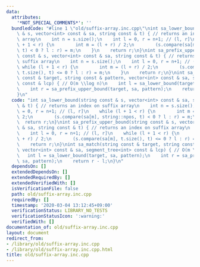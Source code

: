 ```yaml
---
data:
  attributes:
    '*NOT_SPECIAL_COMMENTS*': ''
  bundledCode: "#line 1 \"old/suffix-array.inc.cpp\"\nint sa_lower_bound(string const\
    \ & s, vector<int> const & sa, string const & t) { // returns an index on suffix\
    \ array\n    int n = s.size();\n    int l = 0, r = n+1; // (l, r]\n    while (l\
    \ + 1 < r) {\n        int m = (l + r) / 2;\n        (s.compare(sa[m], string::npos,\
    \ t) < 0 ? l : r) = m;\n    }\n    return r;\n}\nint sa_prefix_upper_bound(string\
    \ const & s, vector<int> const & sa, string const & t) { // returns an index on\
    \ suffix array\n    int n = s.size();\n    int l = 0, r = n+1; // (l, r]\n   \
    \ while (l + 1 < r) {\n        int m = (l + r) / 2;\n        (s.compare(sa[m],\
    \ t.size(), t) <= 0 ? l : r) = m;\n    }\n    return r;\n}\nint sa_match(string\
    \ const & target, string const & pattern, vector<int> const & sa, segment_tree<int>\
    \ const & lcp) { // O(m \\log n)\n    int l = sa_lower_bound(target, sa, pattern);\n\
    \    int r = sa_prefix_upper_bound(target, sa, pattern);\n    return r - l;\n\
    }\n"
  code: "int sa_lower_bound(string const & s, vector<int> const & sa, string const\
    \ & t) { // returns an index on suffix array\n    int n = s.size();\n    int l\
    \ = 0, r = n+1; // (l, r]\n    while (l + 1 < r) {\n        int m = (l + r) /\
    \ 2;\n        (s.compare(sa[m], string::npos, t) < 0 ? l : r) = m;\n    }\n  \
    \  return r;\n}\nint sa_prefix_upper_bound(string const & s, vector<int> const\
    \ & sa, string const & t) { // returns an index on suffix array\n    int n = s.size();\n\
    \    int l = 0, r = n+1; // (l, r]\n    while (l + 1 < r) {\n        int m = (l\
    \ + r) / 2;\n        (s.compare(sa[m], t.size(), t) <= 0 ? l : r) = m;\n    }\n\
    \    return r;\n}\nint sa_match(string const & target, string const & pattern,\
    \ vector<int> const & sa, segment_tree<int> const & lcp) { // O(m \\log n)\n \
    \   int l = sa_lower_bound(target, sa, pattern);\n    int r = sa_prefix_upper_bound(target,\
    \ sa, pattern);\n    return r - l;\n}\n"
  dependsOn: []
  extendedDependsOn: []
  extendedRequiredBy: []
  extendedVerifiedWith: []
  isVerificationFile: false
  path: old/suffix-array.inc.cpp
  requiredBy: []
  timestamp: '2020-03-04 13:12:45+09:00'
  verificationStatus: LIBRARY_NO_TESTS
  verificationStatusIcon: ':warning:'
  verifiedWith: []
documentation_of: old/suffix-array.inc.cpp
layout: document
redirect_from:
- /library/old/suffix-array.inc.cpp
- /library/old/suffix-array.inc.cpp.html
title: old/suffix-array.inc.cpp
---
```


